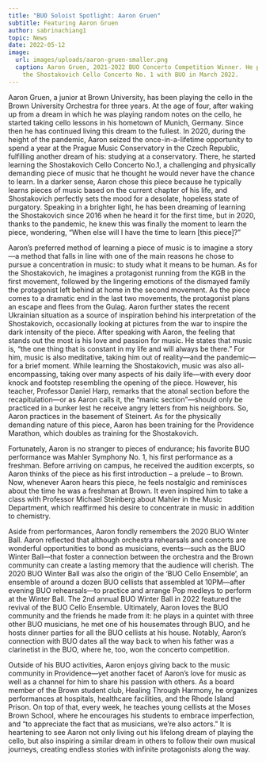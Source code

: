 ```yaml
---
title: "BUO Soloist Spotlight: Aaron Gruen"
subtitle: Featuring Aaron Gruen
author: sabrinachiang1
topic: News
date: 2022-05-12
image:
  url: images/uploads/aaron-gruen-smaller.png
  caption: Aaron Gruen, 2021-2022 BUO Concerto Competition Winner. He performed
    the Shostakovich Cello Concerto No. 1 with BUO in March 2022.
---
```

Aaron Gruen, a junior at Brown University, has been playing the cello in the Brown University Orchestra for three years. At the age of four, after waking up from a dream in which he was playing random notes on the cello, he started taking cello lessons in his hometown of Munich, Germany. Since then he has continued living this dream to the fullest. In 2020, during the height of the pandemic, Aaron seized the once-in-a-lifetime opportunity to spend a year at the Prague Music Conservatory in the Czech Republic, fulfilling another dream of his: studying at a conservatory. There, he started learning the Shostakovich Cello Concerto No.1, a challenging and physically demanding piece of music that he thought he would never have the chance to learn. In a darker sense, Aaron chose this piece because he typically learns pieces of music based on the current chapter of his life, and Shostakovich perfectly sets the mood for a desolate, hopeless state of purgatory. Speaking in a brighter light, he has been dreaming of learning the Shostakovich since 2016 when he heard it for the first time, but in 2020, thanks to the pandemic, he knew this was finally the moment to learn the piece, wondering, “When else will I have the time to learn \[this piece]?” 

Aaron’s preferred method of learning a piece of music is to imagine a story—a method that falls in line with one of the main reasons he chose to pursue a concentration in music: to study what it means to be human. As for the Shostakovich, he imagines a protagonist running from the KGB in the first movement, followed by the lingering emotions of the dismayed family the protagonist left behind at home in the second movement. As the piece comes to a dramatic end in the last two movements, the protagonist plans an escape and flees from the Gulag. Aaron further states the recent Ukrainian situation as a source of inspiration behind his interpretation of the Shostakovich, occasionally looking at pictures from the war to inspire the dark intensity of the piece. 
After speaking with Aaron, the feeling that stands out the most is his love and passion for music. He states that music is, “the one thing that is constant in my life and will always be there.” For him, music is also meditative, taking him out of reality—and the pandemic—for a brief moment. While learning the Shostakovich, music was also all-encompassing, taking over many aspects of his daily life—with every door knock and footstep resembling the opening of the piece. However, his teacher, Professor Daniel Harp, remarks that the atonal section before the recapitulation—or as Aaron calls it, the “manic section”—should only be practiced in a bunker lest he receive angry letters from his neighbors. So, Aaron practices in the basement of Steinert. As for the physically demanding nature of this piece, Aaron has been training for the Providence Marathon, which doubles as training for the Shostakovich. 

Fortunately, Aaron is no stranger to pieces of endurance; his favorite BUO performance was Mahler Symphony No. 1, his first performance as a freshman. Before arriving on campus, he received the audition excerpts, so Aaron thinks of the piece as his first introduction – a prelude – to Brown. Now, whenever Aaron hears this piece, he feels nostalgic and reminisces about the time he was a freshman at Brown. It even inspired him to take a class with Professor Michael Steinberg about Mahler in the Music Department, which reaffirmed his desire to concentrate in music in addition to chemistry. 

Aside from performances, Aaron fondly remembers the 2020 BUO Winter Ball. Aaron reflected that although orchestra rehearsals and concerts are wonderful opportunities to bond as musicians, events—such as the BUO Winter Ball—that foster a connection between the orchestra and the Brown community can create a lasting memory that the audience will cherish. The 2020 BUO Winter Ball was also the origin of the ‘BUO Cello Ensemble’, an ensemble of around a dozen BUO cellists that assembled at 10PM—after evening BUO rehearsals—to practice and arrange Pop medleys to perform at the Winter Ball. The 2nd annual BUO Winter Ball in 2022 featured the revival of the BUO Cello Ensemble. Ultimately, Aaron loves the BUO community and the friends he made from it: he plays in a quintet with three other BUO musicians, he met one of his housemates through BUO, and he hosts dinner parties for all the BUO cellists at his house. Notably, Aaron’s connection with BUO dates all the way back to when his father was a clarinetist in the BUO, where he, too, won the concerto competition. 

Outside of his BUO activities, Aaron enjoys giving back to the music community in Providence—yet another facet of Aaron’s love for music as well as a channel for him to share his passion with others. As a board member of the Brown student club, Healing Through Harmony, he organizes performances at hospitals, healthcare facilities, and the Rhode Island Prison. On top of that, every week, he teaches young cellists at the Moses Brown School, where he encourages his students to embrace imperfection, and “to appreciate the fact that as musicians, we’re also actors.” It is heartening to see Aaron not only living out his lifelong dream of playing the cello, but also inspiring a similar dream in others to follow their own musical journeys, creating endless stories with infinite protagonists along the way.
